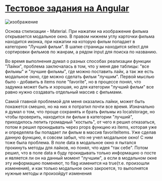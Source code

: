 # [Тестовое задания на Angular](https://andrew28092002.github.io/prom-tech-security_test/)

![изображение](https://user-images.githubusercontent.com/98597980/224986611-41091a6d-33d1-44eb-aaeb-bba7d6714e43.png)

Основа стилизации - Material. При нажатии на изображение фильма открывается модальное окно. В правом нижнем углу карточки фильма находится иконка, при нажатии на которую фильм попадает в категорию "Лучший фильм". В шапке страницы находится select для сортировки фильмов по жанрам, а рядом input для поиска по названию.

Во время выполнения думал о разных способах реализации функции "Лайки", проблема заключалась в том, что у меня две таблицы: "все фильмы" и "лучшие фильмы", где можно поставить лайк, а так же есть модальное окно, где можно сделать фильм "лучшим". Первой мыслью было - добавить в items поле "favorite", но в процессе понял, что задумка может быть и хорошая, но для категории "лучший фильм" все равно нужно создавать отдельный массив с фильмами.   

Самой главной проблемой для меня оказались лайки, может быть покажется смешно, но на них я потратил почти все время. Изначально я думал о том, что проще сохранять и брать фильмы из localstorage, но чтобы проверить, находится ли фильм в категории "лучший", приходилось лепить громадный "костыль", от чего я решил отказаться, потом я решил прокидывать через props функцию из items, которая уже и определяла бы попадает ли фильм в массив favoriteItems. Уже сделав данную функцию, я совсем забыл, что не учел модальное окно! С ним тоже была проблема. В поле data в модальное окно я пытался прокинуть методы для лайков, но понял, что идея "так себе". Потом решил, что в поле data я буду прокидывать только информацию о посте и является ли он на данный момент "лучшим", а если в модальном окне эту информацию поменяют, то flag изменится на true(т.е. произошли изменения), и как только модальное окно закроется, то выполнятся нужные методы и произойдут изменения
